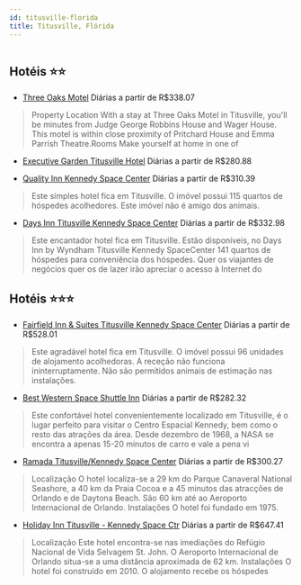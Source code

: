 ```yaml
---
id: titusville-florida
title: Titusville, Flórida
---
```


<center><img src="http://photos.hotelbeds.com/giata/28/282731/282731a_hb_a_001.jpg" alt="" /></center>


## Hotéis ⭐️⭐️

-    [Three Oaks Motel](https://www.hurb.com/aud/https://www.hurb.com/hoteis/titusville/three-oaks-motel-JNP-JP148449?cmp=18055) Diárias a partir de R$338.07
   > Property Location With a stay at Three Oaks Motel in Titusville, you&apos;ll be minutes from Judge George Robbins House and Wager House. This motel is within close proximity of Pritchard House and Emma Parrish Theatre.Rooms Make yourself at home in one of
-    [Executive Garden Titusville Hotel](https://www.hurb.com/aud/https://www.hurb.com/hoteis/titusville/executive-garden-titusville-hotel-JNP-JP589858?cmp=18055) Diárias a partir de R$280.88
   > 
-    [Quality Inn Kennedy Space Center](https://www.hurb.com/aud/https://www.hurb.com/hoteis/titusville/quality-inn-kennedy-space-center-JNP-JP063478?cmp=18055) Diárias a partir de R$310.39
   > Este simples hotel fica em Titusville. O imóvel possui 115 quartos de hóspedes acolhedores. Este imóvel não é amigo dos animais. 
-    [Days Inn Titusville Kennedy Space Center](https://www.hurb.com/aud/https://www.hurb.com/hoteis/titusville/days-inn-titusville-kennedy-space-center-JNP-JP088053?cmp=18055) Diárias a partir de R$332.98
   > Este encantador hotel fica em Titusville. Estão disponíveis, no Days Inn by Wyndham Titusville Kennedy SpaceCenter 141 quartos de hóspedes para conveniência dos hóspedes. Quer os viajantes de negócios quer os de lazer irão apreciar o acesso à Internet do 

## Hotéis ⭐️⭐️⭐️

-    [Fairfield Inn & Suites Titusville Kennedy Space Center](https://www.hurb.com/aud/https://www.hurb.com/hoteis/titusville/fairfield-inn-suites-titusville-kennedy-space-center-JNP-JP143517?cmp=18055) Diárias a partir de R$528.01
   > Este agradável hotel fica em Titusville. O imóvel possui 96 unidades de alojamento acolhedoras. A receção não funciona ininterruptamente. Não são permitidos animais de estimação nas instalações. 
-    [Best Western Space Shuttle Inn](https://www.hurb.com/aud/https://www.hurb.com/hoteis/titusville/best-western-space-shuttle-inn-JNP-JP342445?cmp=18055) Diárias a partir de R$282.32
   > Este confortável hotel convenientemente localizado em Titusville, é o lugar perfeito para visitar o Centro Espacial Kennedy, bem como o resto das atrações da área. Desde dezembro de 1968, a NASA se encontra a apenas 15-20 minutos de carro e vale a pena vi
-    [Ramada Titusville/Kennedy Space Center](https://www.hurb.com/aud/https://www.hurb.com/hoteis/titusville/ramada-titusville-kennedy-space-center-JNP-JP015165?cmp=18055) Diárias a partir de R$300.27
   > Localização
O hotel localiza-se a 29 km do Parque Canaveral National Seashore, a 40 km da Praia Cocoa e a 45 minutos das atracções de Orlando e de Daytona Beach. São 60 km até ao Aeroporto Internacional de Orlando.
Instalações
O hotel foi fundado em 1975.
-    [Holiday Inn Titusville - Kennedy Space Ctr](https://www.hurb.com/aud/https://www.hurb.com/hoteis/titusville/holiday-inn-titusville-kennedy-space-ctr-JNP-JP015172?cmp=18055) Diárias a partir de R$647.41
   > Localização
Este hotel encontra-se nas imediações do Refúgio Nacional de Vida Selvagem St. John. O Aeroporto Internacional de Orlando situa-se a uma distância aproximada de 62 km.
Instalações
O hotel foi construído em 2010. O alojamento recebe os hóspedes
